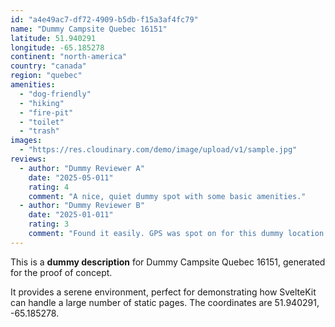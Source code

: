 ```yaml
---
id: "a4e49ac7-df72-4909-b5db-f15a3af4fc79"
name: "Dummy Campsite Quebec 16151"
latitude: 51.940291
longitude: -65.185278
continent: "north-america"
country: "canada"
region: "quebec"
amenities:
  - "dog-friendly"
  - "hiking"
  - "fire-pit"
  - "toilet"
  - "trash"
images:
  - "https://res.cloudinary.com/demo/image/upload/v1/sample.jpg"
reviews:
  - author: "Dummy Reviewer A"
    date: "2025-05-011"
    rating: 4
    comment: "A nice, quiet dummy spot with some basic amenities."
  - author: "Dummy Reviewer B"
    date: "2025-01-011"
    rating: 3
    comment: "Found it easily. GPS was spot on for this dummy location."
---
```


This is a **dummy description** for Dummy Campsite Quebec 16151, generated for the proof of concept.

It provides a serene environment, perfect for demonstrating how SvelteKit can handle a large number of static pages. The coordinates are 51.940291, -65.185278.
